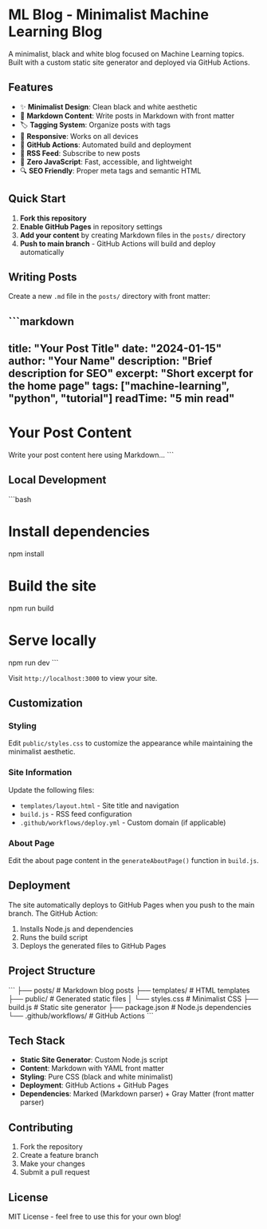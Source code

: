 # ML Blog - Minimalist Machine Learning Blog

A minimalist, black and white blog focused on Machine Learning topics. Built with a custom static site generator and deployed via GitHub Actions.

## Features

- ✨ **Minimalist Design**: Clean black and white aesthetic
- 📝 **Markdown Content**: Write posts in Markdown with front matter
- 🏷️ **Tagging System**: Organize posts with tags
- 📱 **Responsive**: Works on all devices
- 🚀 **GitHub Actions**: Automated build and deployment
- 📡 **RSS Feed**: Subscribe to new posts
- 🎯 **Zero JavaScript**: Fast, accessible, and lightweight
- 🔍 **SEO Friendly**: Proper meta tags and semantic HTML

## Quick Start

1. **Fork this repository**
2. **Enable GitHub Pages** in repository settings
3. **Add your content** by creating Markdown files in the `posts/` directory
4. **Push to main branch** - GitHub Actions will build and deploy automatically

## Writing Posts

Create a new `.md` file in the `posts/` directory with front matter:

\`\`\`markdown
---
title: "Your Post Title"
date: "2024-01-15"
author: "Your Name"
description: "Brief description for SEO"
excerpt: "Short excerpt for the home page"
tags: ["machine-learning", "python", "tutorial"]
readTime: "5 min read"
---

# Your Post Content

Write your post content here using Markdown...
\`\`\`

## Local Development

\`\`\`bash
# Install dependencies
npm install

# Build the site
npm run build

# Serve locally
npm run dev
\`\`\`

Visit `http://localhost:3000` to view your site.

## Customization

### Styling
Edit `public/styles.css` to customize the appearance while maintaining the minimalist aesthetic.

### Site Information
Update the following files:
- `templates/layout.html` - Site title and navigation
- `build.js` - RSS feed configuration
- `.github/workflows/deploy.yml` - Custom domain (if applicable)

### About Page
Edit the about page content in the `generateAboutPage()` function in `build.js`.

## Deployment

The site automatically deploys to GitHub Pages when you push to the main branch. The GitHub Action:

1. Installs Node.js and dependencies
2. Runs the build script
3. Deploys the generated files to GitHub Pages

## Project Structure

\`\`\`
├── posts/                  # Markdown blog posts
├── templates/             # HTML templates
├── public/               # Generated static files
│   └── styles.css       # Minimalist CSS
├── build.js             # Static site generator
├── package.json         # Node.js dependencies
└── .github/workflows/   # GitHub Actions
\`\`\`

## Tech Stack

- **Static Site Generator**: Custom Node.js script
- **Content**: Markdown with YAML front matter
- **Styling**: Pure CSS (black and white minimalist)
- **Deployment**: GitHub Actions + GitHub Pages
- **Dependencies**: Marked (Markdown parser) + Gray Matter (front matter parser)

## Contributing

1. Fork the repository
2. Create a feature branch
3. Make your changes
4. Submit a pull request

## License

MIT License - feel free to use this for your own blog!
